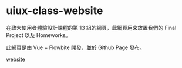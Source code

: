 # uiux-class-website

在政大使用者體驗設計課程的第 13 組的網頁，此網頁用來放置我們的 Final Project 以及 Homeworks。

此網頁是由 Vue + Flowbite 開發，並於 Github Page 發布。

[website](https://yjack0000.github.io/ux-design-website/)
